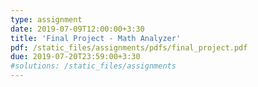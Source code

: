 ```yaml
---
type: assignment
date: 2019-07-09T12:00:00+3:30
title: 'Final Project - Math Analyzer'
pdf: /static_files/assignments/pdfs/final_project.pdf
due: 2019-07-20T23:59:00+3:30
#solutions: /static_files/assignments
---
```

